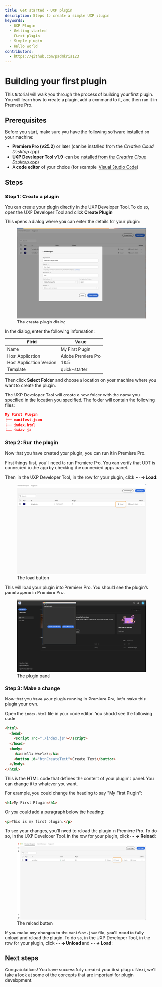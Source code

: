 ```yaml
---
title: Get started - UXP plugin
description: Steps to create a simple UXP plugin
keywords:
  - UXP Plugin
  - Getting started
  - First plugin
  - Simple plugin
  - Hello world
contributors:
  - https://github.com/padmkris123
---
```


# Building your first plugin

This tutorial will walk you through the process of building your first plugin. You will learn how to create a plugin, add a command to it, and then run it in Premiere Pro.

## Prerequisites

Before you start, make sure you have the following software installed on your machine:

- **Premiere Pro (v25.2)** or later (can be installed from the _Creative Cloud Desktop_ app)
- **UXP Developer Tool v1.9** (can be [installed from the _Creative Cloud Desktop_ app](https://creativecloud.adobe.com/apps/download/uxp-developer-tools))
- A **code editor** of your choice (for example, [Visual Studio Code](https://code.visualstudio.com/))

## Steps

### Step 1: Create a plugin

You can create your plugin directly in the UXP Developer Tool. To do so, open the UXP Developer Tool and click **Create Plugin**.

This opens a dialog where you can enter the details for your plugin:

<figure>
  <img src="create-plugin.png" alt="Screenshot of the create plugin dialog" />
  <figcaption>The create plugin dialog</figcaption>
</figure>

In the dialog, enter the following information:

| Field                    | Value             |
|--------------------------|-------------------|
| Name                     | My First Plugin   |
| Host Application         | Adobe Premiere Pro|
| Host Application Version | 18.5              |
| Template                 | quick-starter     |

Then click **Select Folder** and choose a location on your machine where you want to create the plugin.

The UXP Developer Tool will create a new folder with the name you specified in the location you specified. The folder will contain the following files:

```json
My First Plugin
├── manifest.json
├── index.html
└── index.js
```

### Step 2: Run the plugin

Now that you have created your plugin, you can run it in Premiere Pro.

First things first, you'll need to run Premiere Pro. You can verify that UDT is connected to the app by checking the connected apps panel.

Then, in the UXP Developer Tool, in the row for your plugin, click **⋯ &rarr; Load**:

<figure>
  <img src="load-plugin.png" alt="Screenshot of the UXP Developer Tool with the load button highlighted" />
  <figcaption>The load button</figcaption>
</figure>

This will load your plugin into Premiere Pro. You should see the plugin's panel appear in Premiere Pro:

<figure>
  <img src="loaded-plugin.png" alt="Screenshot of Premiere Pro with the plugin panel open" />
  <figcaption>The plugin panel</figcaption>
</figure>

### Step 3: Make a change

Now that you have your plugin running in Premiere Pro, let's make this plugin your own.

Open the `index.html` file in your code editor. You should see the following code:

```html
<html>
  <head>
    <script src="./index.js"></script>
  </head>
  <body>
    <h1>Hello World!</h1>
    <button id="btnCreateText">Create Text</button>
  </body>
</html>
```

This is the HTML code that defines the content of your plugin's panel. You can change it to whatever you want.

For example, you could change the heading to say "My First Plugin":

```html
<h1>My First Plugin</h1>
```

Or you could add a paragraph below the heading:

```html
<p>This is my first plugin.</p>
```

To see your changes, you'll need to reload the plugin in Premiere Pro. To do so, in the UXP Developer Tool, in the row for your plugin, click **⋯ &rarr; Reload**:

<figure>
  <img src="reload-plugin.png" alt="Screenshot of the UXP Developer Tool with the reload button highlighted" />
  <figcaption>The reload button</figcaption>
</figure>

<InlineAlert slots="text" />

If you make any changes to the `manifest.json` file, you'll need to fully unload and reload the plugin. To do so, in the UXP Developer Tool, in the row for your plugin, click **⋯ &rarr; Unload** and **⋯ &rarr; Load**:

## Next steps

Congratulations! You have successfully created your first plugin. Next, we'll take a look at some of the concepts that are important for plugin development.
